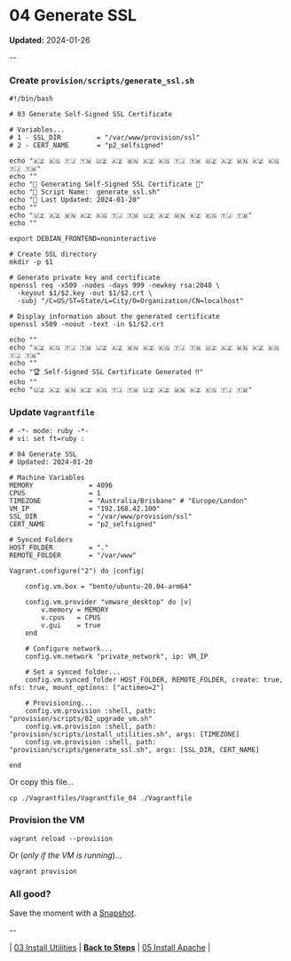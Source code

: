 # 04 Generate SSL

**Updated:** 2024-01-26

--

### Create `provision/scripts/generate_ssl.sh`

```
#!/bin/bash

# 03 Generate Self-Signed SSL Certificate

# Variables...
# 1 - SSL_DIR         = "/var/www/provision/ssl"
# 2 - CERT_NAME       = "p2_selfsigned"

echo "🇰🇿 🇰🇬 🇹🇯 🇹🇲 🇺🇿 🇦🇿 🇲🇳 🇰🇿 🇰🇬 🇹🇯 🇹🇲 🇺🇿 🇦🇿 🇲🇳 🇰🇿 🇰🇬 🇹🇯 🇹🇲"
echo ""
echo "🚀 Generating Self-Signed SSL Certificate 🚀"
echo "📜 Script Name:  generate_ssl.sh"
echo "📅 Last Updated: 2024-01-20"
echo ""
echo "🇺🇿 🇦🇿 🇲🇳 🇰🇿 🇰🇬 🇹🇯 🇹🇲 🇺🇿 🇦🇿 🇲🇳 🇰🇿 🇰🇬 🇹🇯 🇹🇲"
echo ""

export DEBIAN_FRONTEND=noninteractive

# Create SSL directory
mkdir -p $1

# Generate private key and certificate
openssl req -x509 -nodes -days 999 -newkey rsa:2048 \
  -keyout $1/$2.key -out $1/$2.crt \
  -subj "/C=US/ST=State/L=City/O=Organization/CN=localhost"

# Display information about the generated certificate
openssl x509 -noout -text -in $1/$2.crt

echo ""
echo "🇰🇿 🇰🇬 🇹🇯 🇹🇲 🇺🇿 🇦🇿 🇲🇳 🇰🇿 🇰🇬 🇹🇯 🇹🇲 🇺🇿 🇦🇿 🇲🇳 🇰🇿 🇰🇬 🇹🇯 🇹🇲"
echo ""
echo "🏆 Self-Signed SSL Certificate Generated ‼️"
echo ""
echo "🇺🇿 🇦🇿 🇲🇳 🇰🇿 🇰🇬 🇹🇯 🇹🇲 🇺🇿 🇦🇿 🇲🇳 🇰🇿 🇰🇬 🇹🇯 🇹🇲"
```

### Update `Vagrantfile`

```
# -*- mode: ruby -*-
# vi: set ft=ruby :

# 04 Generate SSL
# Updated: 2024-01-20

# Machine Variables
MEMORY              = 4096
CPUS                = 1
TIMEZONE            = "Australia/Brisbane" # "Europe/London"
VM_IP               = "192.168.42.100"
SSL_DIR             = "/var/www/provision/ssl"
CERT_NAME           = "p2_selfsigned"

# Synced Folders
HOST_FOLDER         = "."
REMOTE_FOLDER       = "/var/www"

Vagrant.configure("2") do |config|

	config.vm.box = "bento/ubuntu-20.04-arm64"

	config.vm.provider "vmware_desktop" do |v|
		v.memory = MEMORY
		v.cpus   = CPUS
		v.gui    = true
	end

	# Configure network...
	config.vm.network "private_network", ip: VM_IP

	# Set a synced folder...
	config.vm.synced_folder HOST_FOLDER, REMOTE_FOLDER, create: true, nfs: true, mount_options: ["actimeo=2"]

	# Provisioning...
	config.vm.provision :shell, path: "provision/scripts/02_upgrade_vm.sh"
	config.vm.provision :shell, path: "provision/scripts/install_utilities.sh", args: [TIMEZONE]
	config.vm.provision :shell, path: "provision/scripts/generate_ssl.sh", args: [SSL_DIR, CERT_NAME]

end
```

Or copy this file...

```
cp ./Vagrantfiles/Vagrantfile_04 ./Vagrantfile
```

### Provision the VM

```
vagrant reload --provision
```

Or (*only if the VM is running*)...

```
vagrant provision
```

### All good?

Save the moment with a [Snapshot](./Snapshots.md).

--

| [03 Install Utilities](./03_Install_Utilities.md)
| [**Back to Steps**](../README.md)
| [05 Install Apache](./05_Install_Apache.md)
|
